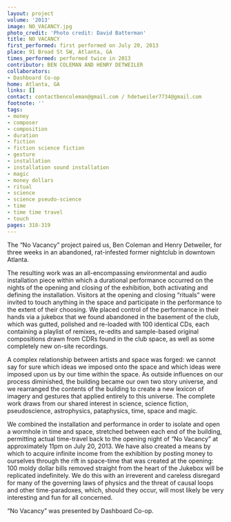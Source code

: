 ```yaml
---
layout: project
volume: '2013'
image: NO_VACANCY.jpg
photo_credit: 'Photo credit: David Batterman'
title: NO VACANCY
first_performed: first performed on July 20, 2013
place: 91 Broad St SW, Atlanta, GA
times_performed: performed twice in 2013
contributor: BEN COLEMAN AND HENRY DETWEILER
collaborators:
- Dashboard Co-op
home: Atlanta, GA
links: []
contact: contactbencoleman@gmail.com / hdetweiler7734@gmail.com
footnote: ''
tags:
- money
- composer
- composition
- duration
- fiction
- fiction science fiction
- gesture
- installation
- installation sound installation
- magic
- money dollars
- ritual
- science
- science pseudo-science
- time
- time time travel
- touch
pages: 318-319
---
```


The “No Vacancy” project paired us, Ben Coleman and Henry Detweiler, for three weeks in an abandoned, rat-infested former nightclub in downtown Atlanta.

The resulting work was an all-encompassing environmental and audio installation piece within which a durational performance occurred on the nights of the opening and closing of the exhibition, both activating and defining the installation. Visitors at the opening and closing “rituals” were invited to touch anything in the space and participate in the performance to the extent of their choosing. We placed control of the performance in their hands via a jukebox that we found abandoned in the basement of the club, which was gutted, polished and re-loaded with 100 identical CDs, each containing a playlist of remixes, re-edits and sample-based original compositions drawn from CDRs found in the club space, as well as some completely new on-site recordings.

A complex relationship between artists and space was forged: we cannot say for sure which ideas we imposed onto the space and which ideas were imposed upon us by our time within the space. As outside influences on our process diminished, the building became our own two story universe, and we rearranged the contents of the building to create a new lexicon of imagery and gestures that applied entirely to this universe. The complete work draws from our shared interest in science, science fiction, pseudoscience, astrophysics, pataphysics, time, space and magic.

We combined the installation and performance in order to isolate and open a wormhole in time and space, stretched between each end of the building, permitting actual time-travel back to the opening night of “No Vacancy” at approximately 11pm on July 20, 2013. We have also created a means by which to acquire infinite income from the exhibition by posting money to ourselves through the rift in space-time that was created at the opening: 100 moldy dollar bills removed straight from the heart of the Jukebox will be replicated indefinitely. We do this with an irreverent and careless disregard for many of the governing laws of physics and the threat of causal loops and other time-paradoxes, which, should they occur, will most likely be very interesting and fun for all concerned.

“No Vacancy” was presented by Dashboard Co-op.
